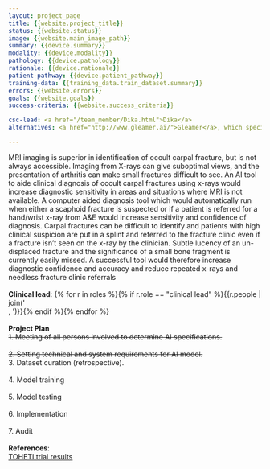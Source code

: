 ```yaml
---
layout: project_page
title: {{website.project_title}}
status: {{website.status}}
image: {{website.main_image_path}}
summary: {{device.summary}}
modality: {{device.modality}}
pathology: {{device.pathology}}
rationale: {{device.rationale}}
patient-pathway: {{device.patient_pathway}}
training-data: {{training_data.train_dataset.summary}}
errors: {{website.errors}}
goals: {{website.goals}}
success-criteria: {{website.success_criteria}}

csc-lead: <a href="/team_member/Dika.html">Dika</a>
alternatives: <a href="http://www.gleamer.ai/">Gleamer</a>, which specialise in trauma x-rays, has been considered for this purpose but was decided not suitable to solve this particular clinical problem. The decision was made to train an in-house algorithm instead

---
```

MRI imaging is superior in identification of occult carpal fracture, but is not always accessible. Imaging from X-rays can give suboptimal views, and the presentation of arthritis can make small fractures difficult to see. An AI tool to aide clinical diagnosis of occult carpal fractures using x-rays would increase diagnostic sensitivity in areas and situations where MRI is not available. 
A computer aided diagnosis tool which would automatically run when either a scaphoid fracture is suspected or if a patient is referred for a hand/wrist x-ray from A&E would increase sensitivity and confidence of diagnosis. Carpal fractures can be difficult to identify and patients with high clinical suspicion are put in a splint and referred to the fracture clinic even if a fracture isn’t seen on the x-ray by the clinician. Subtle lucency of an un-displaced fracture and the significance of a small bone fragment is currently easily missed. A successful tool would therefore increase diagnostic confidence and accuracy and reduce repeated x-rays and needless fracture clinic referrals
<br>
<br>
<b>Clinical lead</b>: {% for r in roles %}{% if r.role == "clinical lead" %}{{r.people | join('<br>, ')}}{% endif %}{% endfor %} <br>
<br>
**Project Plan** <br>
<strike>1.	Meeting of all persons involved to determine AI specifications. <br><br> 2.	Setting technical and system requirements for AI model. </strike> <br> 3. Dataset curation (retrospective). <br><br> 4.	Model training<br><br>5.	Model testing <br><br>6.	Implementation <br><br>7. Audit
<br>
<br>
<b>References</b>:<br> <a href="https://online.boneandjoint.org.uk/doi/full/10.1302/0301-620X.101B8.BJJ-2018-1590.R1"> TOHETI trial results </a>